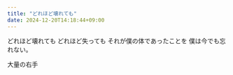 ```yaml
---
title: "どれほど壊れても"
date: 2024-12-20T14:18:44+09:00
---
```

どれほど壊れても
どれほど失っても
それが僕の体であったことを
僕は今でも忘れない。

大量の右手
